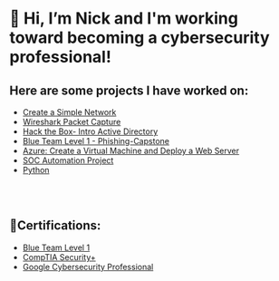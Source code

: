 <h1> 👋 Hi, I’m Nick and I'm working toward becoming a cybersecurity professional!</h1>
<h2>Here are some projects I have worked on:</h2>

- [Create a Simple Network](https://github.com/Ntopo1/Build-a-home-netwrok-with-Cisco-packet-tracer/blob/main/README.md)<br />
- [Wireshark Packet Capture](https://github.com/Ntopo1/Wireshark)<br />
- [Hack the Box- Intro Active Directory](https://github.com/Ntopo1/Active-Directory-HTB/tree/main)<br />
- [Blue Team Level 1 - Phishing-Capstone](https://github.com/Ntopo1/BTL1-Phishing-Capstone/blob/main/README.md)
- [Azure: Create a Virtual Machine and Deploy a Web Server](https://github.com/Ntopo1/Azure-Create-a-Virtual-Machine-and-deploy-a-Web-server/blob/main/README.md)
- [SOC Automation Project](https://github.com/Ntopo1/SOC-Automation/blob/main/README.md)
- [Python](https://github.com/Ntopo1/Python/blob/main/README.md)
<br />
<br />
<h2>📃Certifications:</h2>

- [Blue Team Level 1](https://elearning.securityblue.team/home/certificate/294595389)<br />
- [CompTIA Security+](https://drive.google.com/file/d/1OfHCGPZm4c3YCGu41vC4gZqJx7wzdusX/view?usp=sharing)<br />
- [Google Cybersecurity Professional](https://coursera.org/share/81d412b244d151519b6c93ce9f2aba51)

  


<!---
Ntopo1/Ntopo1 is a ✨ special ✨ repository because its `README.md` (this file) appears on your GitHub profile.
You can click the Preview link to take a look at your changes.
--->
